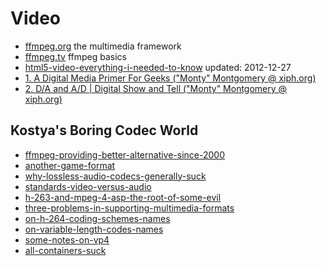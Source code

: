 # Video

- [ffmpeg.org](https://www.ffmpeg.org/) the multimedia framework
- [ffmpeg.tv](http://ffmpeg.tv/) ffmpeg basics
- [html5-video-everything-i-needed-to-know](http://ronallo.com/blog/html5-video-everything-i-needed-to-know/) updated: 2012-12-27
- [1. A Digital Media Primer For Geeks ("Monty" Montgomery @ xiph.org)](https://youtu.be/FG9jemV1T7I)
- [2. D/A and A/D | Digital Show and Tell ("Monty" Montgomery @ xiph.org)](https://youtu.be/cIQ9IXSUzuM)

## Kostya's Boring Codec World

- [ffmpeg-providing-better-alternative-since-2000](https://codecs.multimedia.cx/2009/09/ffmpeg-providing-better-alternative-since-2000/)
- [another-game-format](https://codecs.multimedia.cx/2007/10/another-game-format/)
- [why-lossless-audio-codecs-generally-suck](https://codecs.multimedia.cx/2010/11/why-lossless-audio-codecs-generally-suck/)
- [standards-video-versus-audio](https://codecs.multimedia.cx/2010/07/standards-video-versus-audio/)
- [h-263-and-mpeg-4-asp-the-root-of-some-evil](https://codecs.multimedia.cx/2017/11/h-263-and-mpeg-4-asp-the-root-of-some-evil/)
- [three-problems-in-supporting-multimedia-formats](https://codecs.multimedia.cx/2017/08/three-problems-in-supporting-multimedia-formats/)
- [on-h-264-coding-schemes-names](https://codecs.multimedia.cx/2016/06/on-h-264-coding-schemes-names/)
- [on-variable-length-codes-names](https://codecs.multimedia.cx/2016/05/on-variable-length-codes-names/)
- [some-notes-on-vp4](https://codecs.multimedia.cx/2015/03/some-notes-on-vp4/)
- [all-containers-suck](https://codecs.multimedia.cx/2014/03/all-containers-suck/)
